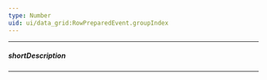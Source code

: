 ```yaml
---
type: Number
uid: ui/data_grid:RowPreparedEvent.groupIndex
---
```

---
##### shortDescription
<!-- Description goes here -->

---
<!-- Description goes here -->